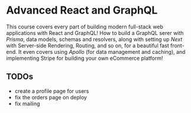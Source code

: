 # Advanced React and GraphQL

This course covers every part of building modern full-stack web applications with React and GraphQL! How to build a GraphQL serer with _Prisma_, data models, schemas and resolvers, along with setting up _Next_ with Server-side Rendering, Routing, and so on, for a beautiful fast front-end. It even covers using _Apollo_ (for data management and caching), and implementing Stripe for building your own eCommerce platform!

## TODOs

- create a profile page for users
- fix the orders page on deploy
- fix mailing
